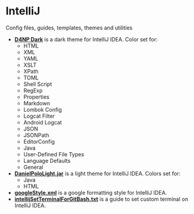 # IntelliJ
Config files, guides, templates, themes and utilities

- [**D4NP Dark**](https://github.com/danielPoloWork/IntelliJ/blob/master/D4NP%20Dark.jar) is a dark theme for IntelliJ IDEA. Color set for:
  - HTML
  - XML
  - YAML
  - XSLT
  - XPath
  - TOML
  - Shell Script
  - RegExp
  - Properties
  - Markdown
  - Lombok Config
  - Logcat Filter
  - Android Logcat
  - JSON
  - JSONPath
  - EditorConfig
  - Java
  - User-Defined File Types
  - Language Defaults
  - General
- [**DanielPoloLight.jar**](https://github.com/danielPoloWork/IntelliJ/blob/master/DanielPoloLight.jar) is a light theme for IntelliJ IDEA. Colors set for:
  - Java
  - HTML
- [**googleStyle.xml**](https://github.com/danielPoloWork/IntelliJ/blob/master/googleStyle.xml) is a google formatting style for IntelliJ IDEA. 
- [**intellijSetTerminalForGitBash.txt**](https://github.com/danielPoloWork/IntelliJ/blob/master/intellijSetTerminalForGitBash.txt) is a guide to set custom terminal on IntelliJ IDEA.
